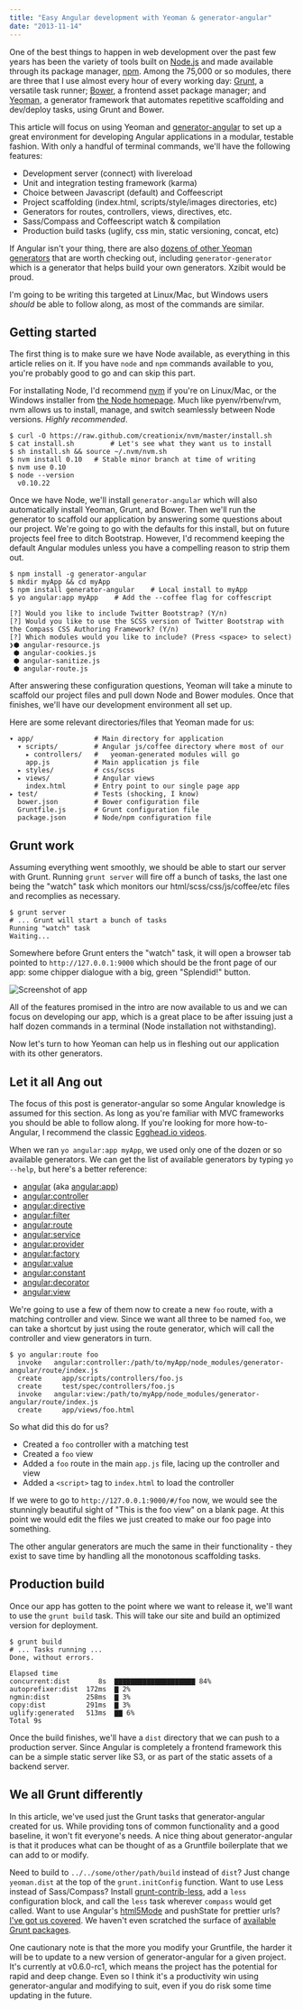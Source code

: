 ```yaml
---
title: "Easy Angular development with Yeoman & generator-angular"
date: "2013-11-14"
---
```


One of the best things to happen in web development over the past few years has
been the variety of tools built on [Node.js][1001] and made available through
its package manager, [npm][1000]. Among the 75,000 or so modules, there are
three that I use almost every hour of every working day: [Grunt][0], a
versatile task runner; [Bower][1], a frontend asset package manager; and
[Yeoman][2], a generator framework that automates repetitive scaffolding and
dev/deploy tasks, using Grunt and Bower.

This article will focus on using Yeoman and [generator-angular][3] to set up a
great environment for developing Angular applications in a modular, testable fashion. With only a handful of terminal
commands, we'll have the following features:

- Development server (connect) with livereload
- Unit and integration testing framework (karma)
- Choice between Javascript (default) and Coffeescript
- Project scaffolding (index.html, scripts/style/images directories, etc)
- Generators for routes, controllers, views, directives, etc.
- Sass/Compass and Coffeescript watch & compilation
- Production build tasks (uglify, css min, static versioning, concat, etc)

If Angular isn't your thing, there are also [dozens of other Yeoman
generators][5] that are worth checking out, including `generator-generator`
which is a generator that helps build your own generators. Xzibit would be proud.

I'm going to be writing this targeted at Linux/Mac, but Windows users *should* be
able to follow along, as most of the commands are similar.

## Getting started

The first thing is to make sure we have Node available, as everything in this article relies on it. If you have `node` and `npm` commands available to you, you're probably good to go and can skip this part.

For installating Node, I'd recommend
[nvm][1015] if you're on Linux/Mac, or the Windows installer from [the Node homepage][1001]. Much like pyenv/rbenv/rvm, nvm allows us to install, manage, and switch seamlessly between Node versions. *Highly recommended*.
``` 
$ curl -O https://raw.github.com/creationix/nvm/master/install.sh
$ cat install.sh         # Let's see what they want us to install
$ sh install.sh && source ~/.nvm/nvm.sh
$ nvm install 0.10   # Stable minor branch at time of writing
$ nvm use 0.10
$ node --version
  v0.10.22
```
Once we have Node, we'll install `generator-angular` which will also automatically install Yeoman, Grunt, and Bower. Then we'll run the generator to
scaffold our application by answering some questions about our project.  We're
going to go with the defaults for this install, but on future projects feel
free to ditch Bootstrap. However, I'd recommend keeping the default Angular
modules unless you have a compelling reason to strip them out.
```
$ npm install -g generator-angular
$ mkdir myApp && cd myApp
$ npm install generator-angular    # Local install to myApp
$ yo angular:app myApp    # Add the --coffee flag for coffescript

[?] Would you like to include Twitter Bootstrap? (Y/n)
[?] Would you like to use the SCSS version of Twitter Bootstrap with the Compass CSS Authoring Framework? (Y/n)
[?] Which modules would you like to include? (Press <space> to select)
❯⬢ angular-resource.js
 ⬢ angular-cookies.js
 ⬢ angular-sanitize.js
 ⬢ angular-route.js
```
After answering these configuration questions, Yeoman will take a minute to 
scaffold our project files and pull down Node and Bower modules. Once that
finishes, we'll have our development environment all set
up.

Here are some relevant directories/files that Yeoman made for us:
```
▾ app/               # Main directory for application
  ▾ scripts/         # Angular js/coffee directory where most of our
    ▸ controllers/   #   yeoman-generated modules will go 
    app.js           # Main application js file
  ▸ styles/          # css/scss
  ▸ views/           # Angular views
    index.html       # Entry point to our single page app
▸ test/              # Tests (shocking, I know)
  bower.json         # Bower configuration file
  Gruntfile.js       # Grunt configuration file
  package.json       # Node/npm configuration file
```
## Grunt work

Assuming everything went smoothly, we should be able to start our server with Grunt.
Running `grunt server` will fire off a bunch of tasks, the last one being the 
"watch" task which monitors our html/scss/css/js/coffee/etc files and 
recomplies as necessary.
```
$ grunt server
# ... Grunt will start a bunch of tasks 
Running "watch" task
Waiting...
```
Somewhere before Grunt enters the "watch" task, it will open a browser tab pointed
to `http://127.0.0.1:9000` which should be the front page of our app: some
chipper dialogue with a big, green "Splendid!" button.

![Screenshot of app](ng-generator-1.png)

All of the features promised in the intro are now available to us and we can
focus on developing our app, which is a great place to be after issuing just a half
dozen commands in a terminal (Node installation not withstanding).

Now let's turn to how Yeoman can help us in fleshing out our application with its
other generators.

## Let it all Ang out

The focus of this post is generator-angular so some Angular knowledge is
assumed for this section. As long as you're familiar with MVC frameworks you
should be able to follow along. If you're looking for more how-to-Angular, I
recommend the classic [Egghead.io videos][6].

When we ran `yo angular:app myApp`, we used only one of the dozen or so available generators. We can get the list of
available generators by typing `yo --help`, but here's a better reference:

- [angular](https://github.com/yeoman/generator-angular#app) (aka [angular:app](https://github.com/yeoman/generator-angular#app))
- [angular:controller](https://github.com/yeoman/generator-angular#controller)
- [angular:directive](https://github.com/yeoman/generator-angular#directive)
- [angular:filter](https://github.com/yeoman/generator-angular#filter)
- [angular:route](https://github.com/yeoman/generator-angular#route)
- [angular:service](https://github.com/yeoman/generator-angular#service)
- [angular:provider](https://github.com/yeoman/generator-angular#service)
- [angular:factory](https://github.com/yeoman/generator-angular#service)
- [angular:value](https://github.com/yeoman/generator-angular#service)
- [angular:constant](https://github.com/yeoman/generator-angular#service)
- [angular:decorator](https://github.com/yeoman/generator-angular#decorator)
- [angular:view](https://github.com/yeoman/generator-angular#view)

We're going to use a few of them now to create a new `foo` route, with a
matching controller and view. Since we want all three to be named `foo`,
we can take a shortcut by just using the route generator, which will call the
controller and view generators in turn.
```
$ yo angular:route foo
  invoke   angular:controller:/path/to/myApp/node_modules/generator-angular/route/index.js
  create     app/scripts/controllers/foo.js
  create     test/spec/controllers/foo.js
  invoke   angular:view:/path/to/myApp/node_modules/generator-angular/route/index.js
  create     app/views/foo.html
```
So what did this do for us?

- Created a `foo` controller with a matching test
- Created a `foo` view
- Added a `foo` route in the main `app.js` file, lacing up the controller and view
- Added a `<script>` tag to `index.html` to load the controller

If we were to go to `http://127.0.0.1:9000/#/foo` now, we would see the
stunningly beautiful sight of "This is the foo view" on a blank page. At this point
we would edit the files we just created to make our foo page into something.

The other angular generators are much the same in their functionality - they exist to
save time by handling all the monotonous scaffolding tasks.

## Production build

Once our app has gotten to the point where we want to release it, we'll want to use the `grunt build` task. This will take our site and build an optimized version for deployment.
```
$ grunt build
# ... Tasks running ... 
Done, without errors.

Elapsed time
concurrent:dist       8s  ▇▇▇▇▇▇▇▇▇▇▇▇▇▇▇▇▇▇▇▇ 84%
autoprefixer:dist  172ms  ▇ 2%
ngmin:dist         258ms  ▇ 3%
copy:dist          291ms  ▇ 3%
uglify:generated   513ms  ▇▇ 6%
Total 9s
```
Once the build finishes, we'll have a `dist` directory that we can push to a production server. Since Angular is completely a frontend framework this can be a simple static server like S3, or as part of the static assets of a backend server.

## We all Grunt differently

In this article, we've used just the Grunt tasks that generator-angular created for us. While providing tons of common functionality and a good baseline, it won't fit everyone's needs. A nice thing about generator-angular is that it produces what can be thought of as a Gruntfile boilerplate that we can add to or modify.

Need to build to `../../some/other/path/build` instead of `dist`? Just change `yeoman.dist` at the top of the `grunt.initConfig` function. Want to use Less instead of Sass/Compass? Install [grunt-contrib-less][7], add a `less` configuration block, and call the `less` task wherever `compass` would get called. Want to use Angular's [html5Mode][] and pushState for prettier urls? [I've got us covered][10]. We haven't even scratched the surface of [available Grunt packages][8].

One cautionary note is that the more you modify your Gruntfile, the harder it will be to update to a new version of generator-angular for a given project. It's currently at v0.6.0-rc1, which means the project has the potential for rapid and deep change. Even so I think it's a productivity win using generator-angular and modifying to suit, even if you do risk some time updating in the future.



[1000]: https://npmjs.org/
[1001]: http://nodejs.org/
[1015]: https://github.com/creationix/nvm
[0]: http://gruntjs.com/
[1]: http://bower.io/
[2]: http://yeoman.io/
[3]: https://github.com/yeoman/generator-angular
[4]: http://yeoman.io/gettingstarted.html
[5]: http://yeoman.io/community-generators.html
[6]: http://egghead.io/lessons
[7]: https://github.com/gruntjs/grunt-contrib-less
[8]: http://eirikb.github.io/nipster/#grunt
[10]: /2013/11/16/angular-html5mode-using-yeoman-generator-angular/
[html5Mode]: http://docs.angularjs.org/guide/dev_guide.services.$location#general-overview-of-the-api_$location-service-configuration
[twitter]: https://twitter.com/jasontrill
[gitissues]: https://github.com/jjt/jjt.github.io/issues
